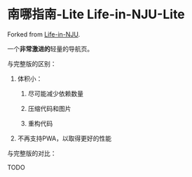 # 南哪指南-Lite Life-in-NJU-Lite

Forked from [Life-in-NJU](https://github.com/idealclover/Life-in-NJU).

一个**非常激进的**轻量的导航页。

与完整版的区别：

1. 体积小：

    1. 尽可能减少依赖数量

    2. 压缩代码和图片

    3. 重构代码

2. 不再支持PWA，以取得更好的性能

与完整版的对比：

TODO
